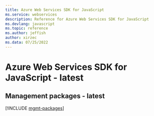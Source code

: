 ```yaml
---
title: Azure Web Services SDK for JavaScript
ms.service: webservices
description: Reference for Azure Web Services SDK for JavaScript
ms.devlang: javascript
ms.topic: reference
ms.author: jeffish
author: xirzec
ms.data: 07/25/2022
---
```

# Azure Web Services SDK for JavaScript - latest

## Management packages - latest
[!INCLUDE [mgmt-packages](web-services-mgmt-index.md)]